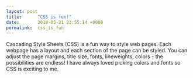 ```yaml
---
layout: post
title:      "CSS is fun!"
date:       2018-05-21 23:55:14 +0000
permalink:  css_is_fun
---
```



Cascading Style Sheets (CSS) is a fun way to style web pages. Each webpage has a layout and each section of the page can be styled. You can adjust the page margins, title size, fonts, lineweights, colors - the possibilities are endless! I have always loved picking colors and fonts so CSS is exciting to me. 
